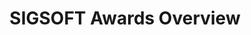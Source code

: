 ---
weight: 1
bookFlatSection: true
title: "SIGSOFT Awards Overview"
aliases: "/awards/outstandingResearchAward.html"
---